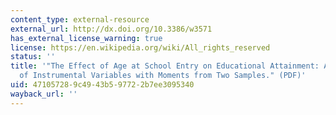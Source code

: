 ```yaml
---
content_type: external-resource
external_url: http://dx.doi.org/10.3386/w3571
has_external_license_warning: true
license: https://en.wikipedia.org/wiki/All_rights_reserved
status: ''
title: '"The Effect of Age at School Entry on Educational Attainment: An Application
  of Instrumental Variables with Moments from Two Samples." (PDF)'
uid: 47105728-9c49-43b5-9772-2b7ee3095340
wayback_url: ''
---
```

